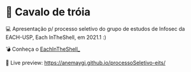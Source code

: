 # :racehorse: Cavalo de tróia

:computer: Apresentação p/ processo seletivo do grupo de estudos de Infosec da EACH-USP, Each InTheShell, em 2021.1 :)

:bomb: Conheça o [EachInTheShell_](intheshell.page)

:electric_plug: Live preview: https://anemaygi.github.io/processoSeletivo-eits/


